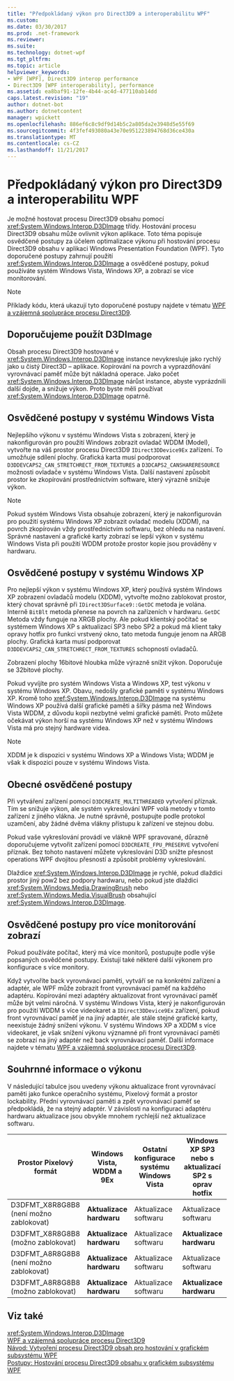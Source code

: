 ```yaml
---
title: "Předpokládaný výkon pro Direct3D9 a interoperabilitu WPF"
ms.custom: 
ms.date: 03/30/2017
ms.prod: .net-framework
ms.reviewer: 
ms.suite: 
ms.technology: dotnet-wpf
ms.tgt_pltfrm: 
ms.topic: article
helpviewer_keywords:
- WPF [WPF], Direct3D9 interop performance
- Direct3D9 [WPF interoperability], performance
ms.assetid: ea8baf91-12fe-4b44-ac4d-477110ab14dd
caps.latest.revision: "19"
author: dotnet-bot
ms.author: dotnetcontent
manager: wpickett
ms.openlocfilehash: 886ef6c8c9df9d14b5c2a805da2e3948d5e55f69
ms.sourcegitcommit: 4f3fef493080a43e70e951223894768d36ce430a
ms.translationtype: MT
ms.contentlocale: cs-CZ
ms.lasthandoff: 11/21/2017
---
```

# <a name="performance-considerations-for-direct3d9-and-wpf-interoperability"></a>Předpokládaný výkon pro Direct3D9 a interoperabilitu WPF
Je možné hostovat procesu Direct3D9 obsahu pomocí <xref:System.Windows.Interop.D3DImage> třídy. Hostování procesu Direct3D9 obsahu může ovlivnit výkon aplikace. Toto téma popisuje osvědčené postupy za účelem optimalizace výkonu při hostování procesu Direct3D9 obsahu v aplikaci Windows Presentation Foundation (WPF). Tyto doporučené postupy zahrnují použití <xref:System.Windows.Interop.D3DImage> a osvědčené postupy, pokud používáte systém Windows Vista, Windows XP, a zobrazí se více monitorování.  
  
> [!NOTE]
>  Příklady kódu, která ukazují tyto doporučené postupy najdete v tématu [WPF a vzájemná spolupráce procesu Direct3D9](../../../../docs/framework/wpf/advanced/wpf-and-direct3d9-interoperation.md).  
  
## <a name="use-d3dimage-sparingly"></a>Doporučujeme použít D3DImage  
 Obsah procesu Direct3D9 hostované v <xref:System.Windows.Interop.D3DImage> instance nevykresluje jako rychlý jako u čistý Direct3D – aplikace. Kopírování na povrch a vyprazdňování vyrovnávací paměť může být nákladná operace. Jako počet <xref:System.Windows.Interop.D3DImage> nárůst instance, abyste vyprázdnili další dojde, a snižuje výkon. Proto byste měli používat <xref:System.Windows.Interop.D3DImage> opatrně.  
  
## <a name="best-practices-on-windows-vista"></a>Osvědčené postupy v systému Windows Vista  
 Nejlepšího výkonu v systému Windows Vista s zobrazení, který je nakonfigurován pro použití Windows zobrazit ovladač WDDM (Model), vytvořte na váš prostor procesu Direct3D9 `IDirect3DDevice9Ex` zařízení. To umožňuje sdílení plochy. Grafická karta musí podporovat `D3DDEVCAPS2_CAN_STRETCHRECT_FROM_TEXTURES` a `D3DCAPS2_CANSHARERESOURCE` možnosti ovladače v systému Windows Vista. Další nastavení způsobit prostor ke zkopírování prostřednictvím software, který výrazně snižuje výkon.  
  
> [!NOTE]
>  Pokud systém Windows Vista obsahuje zobrazení, který je nakonfigurován pro použití systému Windows XP zobrazit ovladač modelu (XDDM), na povrch zkopírován vždy prostřednictvím softwaru, bez ohledu na nastavení. Správné nastavení a grafické karty zobrazí se lepší výkon v systému Windows Vista při použití WDDM protože prostor kopie jsou prováděny v hardwaru.  
  
## <a name="best-practices-on-windows-xp"></a>Osvědčené postupy v systému Windows XP  
 Pro nejlepší výkon v systému Windows XP, který používá systém Windows XP zobrazení ovladačů modelu (XDDM), vytvořte možno zablokovat prostor, který chovat správně při `IDirect3DSurface9::GetDC` metoda je volána. Interně `BitBlt` metoda přenese na povrch na zařízeních v hardwaru. `GetDC` Metoda vždy funguje na XRGB plochy. Ale pokud klientský počítač se systémem Windows XP s aktualizací SP3 nebo SP2 a pokud má klient taky opravy hotfix pro funkci vrstvený okno, tato metoda funguje jenom na ARGB plochy. Grafická karta musí podporovat `D3DDEVCAPS2_CAN_STRETCHRECT_FROM_TEXTURES` schopností ovladačů.  
  
 Zobrazení plochy 16bitové hloubka může výrazně snížit výkon. Doporučuje se 32bitové plochy.  
  
 Pokud vyvíjíte pro systém Windows Vista a Windows XP, test výkonu v systému Windows XP. Obavu, nedošly grafické paměti v systému Windows XP. Kromě toho <xref:System.Windows.Interop.D3DImage> na systému Windows XP používá další grafické paměti a šířky pásma než Windows Vista WDDM, z důvodu kopii nezbytné velmi grafické paměti. Proto můžete očekávat výkon horší na systému Windows XP než v systému Windows Vista má pro stejný hardware videa.  
  
> [!NOTE]
>  XDDM je k dispozici v systému Windows XP a Windows Vista; WDDM je však k dispozici pouze v systému Windows Vista.  
  
## <a name="general-best-practices"></a>Obecné osvědčené postupy  
 Při vytváření zařízení pomocí `D3DCREATE_MULTITHREADED` vytvoření příznak. Tím se snižuje výkon, ale systém vykreslování WPF volá metody v tomto zařízení z jiného vlákna. Je nutné správně, postupujte podle protokol uzamčení, aby žádné dvěma vlákny přístupu k zařízení ve stejnou dobu.  
  
 Pokud vaše vykreslování provádí ve vlákně WPF spravované, důrazně doporučujeme vytvořit zařízení pomocí `D3DCREATE_FPU_PRESERVE` vytvoření příznak. Bez tohoto nastavení můžete vykreslování D3D snižte přesnost operations WPF dvojitou přesností a způsobit problémy vykreslování.  
  
 Dlaždice <xref:System.Windows.Interop.D3DImage> je rychlé, pokud dlaždici prostor jiný pow2 bez podpory hardwaru, nebo pokud jste dlaždici <xref:System.Windows.Media.DrawingBrush> nebo <xref:System.Windows.Media.VisualBrush> obsahující <xref:System.Windows.Interop.D3DImage>.  
  
## <a name="best-practices-for-multi-monitor-displays"></a>Osvědčené postupy pro více monitorování zobrazí  
 Pokud používáte počítač, který má více monitorů, postupujte podle výše popsaných osvědčené postupy. Existují také některé další výkonem pro konfigurace s více monitory.  
  
 Když vytvoříte back vyrovnávací paměti, vytváří se na konkrétní zařízení a adaptér, ale WPF může zobrazit front vyrovnávací paměť na každého adaptéru. Kopírování mezi adaptéry aktualizovat front vyrovnávací paměť může být velmi náročná. V systému Windows Vista, který je nakonfigurován pro použití WDDM s více videokaret a `IDirect3DDevice9Ex` zařízení, pokud front vyrovnávací paměť je na jiný adaptér, ale stále stejné grafické karty, neexistuje žádný snížení výkonu. V systému Windows XP a XDDM s více videokaret, je však snížení výkonu významné při front vyrovnávací paměti se zobrazí na jiný adaptér než back vyrovnávací paměť. Další informace najdete v tématu [WPF a vzájemná spolupráce procesu Direct3D9](../../../../docs/framework/wpf/advanced/wpf-and-direct3d9-interoperation.md).  
  
## <a name="performance-summary"></a>Souhrnné informace o výkonu  
 V následující tabulce jsou uvedeny výkonu aktualizace front vyrovnávací paměti jako funkce operačního systému, Pixelový formát a prostor lockability. Přední vyrovnávací paměti a zpět vyrovnávací paměť se předpokládá, že na stejný adaptér. V závislosti na konfiguraci adaptéru hardwaru aktualizace jsou obvykle mnohem rychlejší než aktualizace softwaru.  
  
|Prostor Pixelový formát|Windows Vista, WDDM a 9Ex|Ostatní konfigurace systému Windows Vista|Windows XP SP3 nebo s aktualizací SP2 s oprav hotfix|Windows XP SP2|  
|--------------------------|---------------------------------|----------------------------------------|--------------------------------------|--------------------|  
|D3DFMT_X8R8G8B8 (není možno zablokovat)|**Aktualizace hardwaru**|Aktualizace softwaru|Aktualizace softwaru|Aktualizace softwaru|  
|D3DFMT_X8R8G8B8 (možno zablokovat)|**Aktualizace hardwaru**|Aktualizace softwaru|**Aktualizace hardwaru**|**Aktualizace hardwaru**|  
|D3DFMT_A8R8G8B8 (není možno zablokovat)|**Aktualizace hardwaru**|Aktualizace softwaru|Aktualizace softwaru|Aktualizace softwaru|  
|D3DFMT_A8R8G8B8 (možno zablokovat)|**Aktualizace hardwaru**|Aktualizace softwaru|**Aktualizace hardwaru**|Aktualizace softwaru|  
  
## <a name="see-also"></a>Viz také  
 <xref:System.Windows.Interop.D3DImage>  
 [WPF a vzájemná spolupráce procesu Direct3D9](../../../../docs/framework/wpf/advanced/wpf-and-direct3d9-interoperation.md)  
 [Návod: Vytvoření procesu Direct3D9 obsah pro hostování v grafickém subsystému WPF](../../../../docs/framework/wpf/advanced/walkthrough-creating-direct3d9-content-for-hosting-in-wpf.md)  
 [Postupy: Hostování procesu Direct3D9 obsahu v grafickém subsystému WPF](../../../../docs/framework/wpf/advanced/walkthrough-hosting-direct3d9-content-in-wpf.md)
